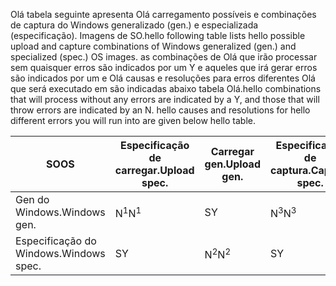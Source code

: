 <span data-ttu-id="155a2-101">Olá tabela seguinte apresenta Olá carregamento possíveis e combinações de captura do Windows generalizado (gen.) e especializada (especificação). Imagens de SO.</span><span class="sxs-lookup"><span data-stu-id="155a2-101">hello following table lists hello possible upload and capture combinations of Windows generalized (gen.) and specialized (spec.) OS images.</span></span> <span data-ttu-id="155a2-102">as combinações de Olá que irão processar sem quaisquer erros são indicados por um Y e aqueles que irá gerar erros são indicados por um e Olá causas e resoluções para erros diferentes Olá que será executado em são indicadas abaixo tabela Olá.</span><span class="sxs-lookup"><span data-stu-id="155a2-102">hello combinations that will process without any errors are indicated by a Y, and those that will throw errors are indicated by an N. hello causes and resolutions for hello different errors you will run into are given below hello table.</span></span>

| <span data-ttu-id="155a2-103">SO</span><span class="sxs-lookup"><span data-stu-id="155a2-103">OS</span></span> | <span data-ttu-id="155a2-104">Especificação de carregar.</span><span class="sxs-lookup"><span data-stu-id="155a2-104">Upload spec.</span></span> | <span data-ttu-id="155a2-105">Carregar gen.</span><span class="sxs-lookup"><span data-stu-id="155a2-105">Upload gen.</span></span> | <span data-ttu-id="155a2-106">Especificação de captura.</span><span class="sxs-lookup"><span data-stu-id="155a2-106">Capture spec.</span></span> | <span data-ttu-id="155a2-107">Capture gen.</span><span class="sxs-lookup"><span data-stu-id="155a2-107">Capture gen.</span></span> |
| --- | --- | --- | --- | --- |
| <span data-ttu-id="155a2-108">Gen do Windows.</span><span class="sxs-lookup"><span data-stu-id="155a2-108">Windows gen.</span></span> |<span data-ttu-id="155a2-109">N<sup>1</sup></span><span class="sxs-lookup"><span data-stu-id="155a2-109">N<sup>1</sup></span></span> |<span data-ttu-id="155a2-110">S</span><span class="sxs-lookup"><span data-stu-id="155a2-110">Y</span></span> |<span data-ttu-id="155a2-111">N<sup>3</sup></span><span class="sxs-lookup"><span data-stu-id="155a2-111">N<sup>3</sup></span></span> |<span data-ttu-id="155a2-112">S</span><span class="sxs-lookup"><span data-stu-id="155a2-112">Y</span></span> |
| <span data-ttu-id="155a2-113">Especificação do Windows.</span><span class="sxs-lookup"><span data-stu-id="155a2-113">Windows spec.</span></span> |<span data-ttu-id="155a2-114">S</span><span class="sxs-lookup"><span data-stu-id="155a2-114">Y</span></span> |<span data-ttu-id="155a2-115">N<sup>2</sup></span><span class="sxs-lookup"><span data-stu-id="155a2-115">N<sup>2</sup></span></span> |<span data-ttu-id="155a2-116">S</span><span class="sxs-lookup"><span data-stu-id="155a2-116">Y</span></span> |<span data-ttu-id="155a2-117">N<sup>4</sup></span><span class="sxs-lookup"><span data-stu-id="155a2-117">N<sup>4</sup></span></span> |

